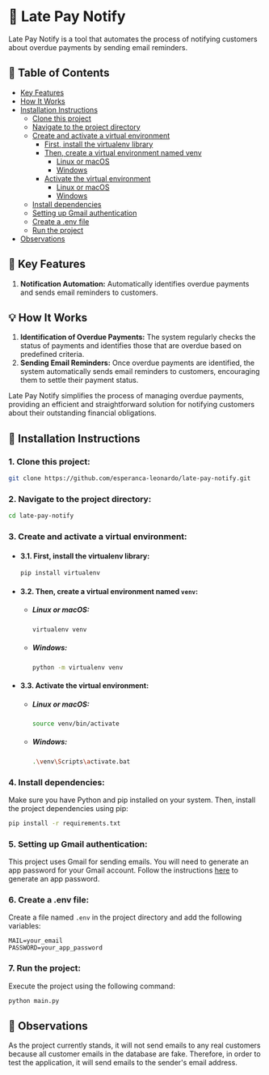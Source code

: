 # 📨 Late Pay Notify

Late Pay Notify is a tool that automates the process of notifying customers about overdue payments by sending email reminders.

## 📑 Table of Contents
- [Key Features](#-key-features)
- [How It Works](#-how-it-works)
- [Installation Instructions](#-installation-instructions)
  - [Clone this project](#1-clone-this-project)
  - [Navigate to the project directory](#2-navigate-to-the-project-directory)
  - [Create and activate a virtual environment](#3-create-and-activate-a-virtual-environment)
    - [First, install the virtualenv library](#31-first-install-the-virtualenv-library)
    - [Then, create a virtual environment named venv](#32-then-create-a-virtual-environment-named-venv)
      - [Linux or macOS](#linux-or-macos)
      - [Windows](#windows) 
    - [Activate the virtual environment](#33-activate-the-virtual-environment)
      - [Linux or macOS](#linux-or-macos-1)
      - [Windows](#windows-1)
  - [Install dependencies](#4-install-dependencies)
  - [Setting up Gmail authentication](#5-setting-up-gmail-authentication)
  - [Create a .env file](#6-create-a-env-file)
  - [Run the project](#7-run-the-project)
- [Observations](#-observations)

## 🚀 Key Features
1. **Notification Automation:** Automatically identifies overdue payments and sends email reminders to customers.

## 💡 How It Works
1. **Identification of Overdue Payments:** The system regularly checks the status of payments and identifies those that are overdue based on predefined criteria.
2. **Sending Email Reminders:** Once overdue payments are identified, the system automatically sends email reminders to customers, encouraging them to settle their payment status.

Late Pay Notify simplifies the process of managing overdue payments, providing an efficient and straightforward solution for notifying customers about their outstanding financial obligations.

## 📝 Installation Instructions
### 1. **Clone this project:**

 ```bash
git clone https://github.com/esperanca-leonardo/late-pay-notify.git
```

### 2. **Navigate to the project directory:**

```bash
cd late-pay-notify
```

### 3. **Create and activate a virtual environment:**

- #### 3.1. First, install the virtualenv library:
    ```bash
    pip install virtualenv
    ```

- #### 3.2. Then, create a virtual environment named `venv`:

  - ##### Linux or macOS:
      ```bash
      virtualenv venv
      ```
  
  - ##### Windows:
      ```bash
      python -m virtualenv venv
      ```

- #### 3.3. **Activate the virtual environment:**
    
    - ##### Linux or macOS:
        ```bash
        source venv/bin/activate
        ```
    
    - ##### Windows:
        ```bash
        .\venv\Scripts\activate.bat
        ```

### 4. **Install dependencies:**

Make sure you have Python and pip installed on your system. Then, install the project dependencies using pip:

```bash
pip install -r requirements.txt
```

### 5. **Setting up Gmail authentication:**

This project uses Gmail for sending emails. You will need to generate an app password for your Gmail account. Follow the instructions [here](https://support.google.com/accounts/answer/185833?hl=en) to generate an app password.

### 6. **Create a .env file:**

Create a file named `.env` in the project directory and add the following variables:

```plaintext
MAIL=your_email
PASSWORD=your_app_password
```

### 7. **Run the project:**

Execute the project using the following command:

```bash
python main.py
```

## 📌 Observations
As the project currently stands, it will not send emails to any real customers because all customer emails in the database are fake. Therefore, in order to test the application, it will send emails to the sender's email address.



